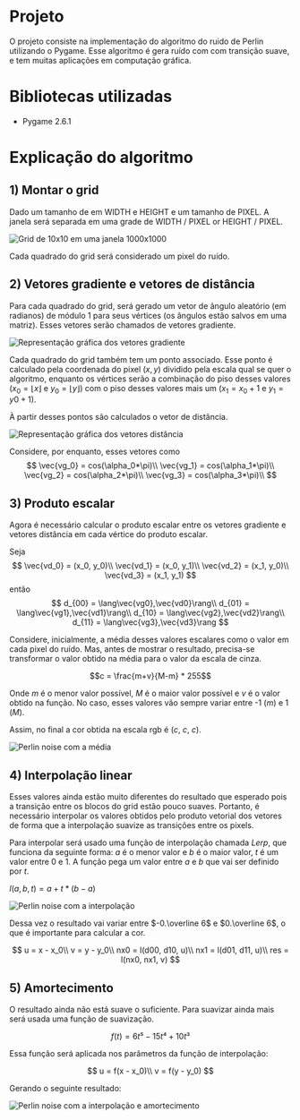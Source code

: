 # Projeto

O projeto consiste na implementação do algoritmo do ruido de Perlin utilizando o Pygame. Esse algoritmo é gera ruído com com transição suave, e tem muitas aplicações em computação gráfica.

# Bibliotecas utilizadas

- Pygame 2.6.1

# Explicação do algoritmo

## 1) Montar o grid

Dado um tamanho de em WIDTH e HEIGHT e um tamanho de PIXEL. A janela será separada em uma grade de WIDTH / PIXEL or HEIGHT / PIXEL.

![Grid de 10x10 em uma janela 1000x1000](_img/drawing_grid.png)

Cada quadrado do grid será considerado um pixel do ruído.  

## 2) Vetores gradiente e vetores de distância

Para cada quadrado do grid, será gerado um vetor de ângulo aleatório (em radianos) de módulo 1 para seus vértices (os ângulos estão salvos em uma matriz). Esses vetores serão chamados de vetores gradiente.

![Representação gráfica dos vetores gradiente](_img/gradient_vector.png)

Cada quadrado do grid também tem um ponto associado. Esse ponto é calculado pela coordenada do pixel $(x,y)$ dividido pela escala qual se quer o algoritmo, enquanto os vértices serão a combinação do piso desses valores ($x_0 = \lfloor x \rfloor$ e $y_0 = \lfloor y \rfloor$) com o piso desses valores mais um ($x_1 = x_0 + 1$ e $y_1 = y0+1$).

À partir desses pontos são calculados o vetor de distância.

![Representação gráfica dos vetores distância](_img/distance_vector.png)

Considere, por enquanto, esses vetores como
$$
\vec{vg_0} = cos(\alpha_0*\pi)\\
\vec{vg_1} = cos(\alpha_1*\pi)\\
\vec{vg_2} = cos(\alpha_2*\pi)\\
\vec{vg_3} = cos(\alpha_3*\pi)\\
$$

## 3) Produto escalar

Agora é necessário calcular o produto escalar entre os vetores gradiente e vetores distância em cada vértice do produto escalar.

Seja  
$$
\vec{vd_0} = (x_0, y_0)\\
\vec{vd_1} = (x_0, y_1)\\
\vec{vd_2} = (x_1, y_0)\\
\vec{vd_3} = (x_1, y_1)
$$
então
$$
d_{00} = \lang\vec{vg0},\vec{vd0}\rang\\
d_{01} = \lang\vec{vg1},\vec{vd1}\rang\\
d_{10} = \lang\vec{vg2},\vec{vd2}\rang\\
d_{11} = \lang\vec{vg3},\vec{vd3}\rang
$$


Considere, inicialmente, a média desses valores escalares como o valor em cada pixel do ruído. Mas, antes de mostrar o resultado, precisa-se transformar o valor obtido na média para o valor da escala de cinza.

$$c = \frac{m+v}{M-m} * 255$$

Onde $m$ é o menor valor possível, $M$ é o maior valor possível e $v$ é o valor obtido na função. No caso, esses valores vão sempre variar entre -1 ($m$) e 1 ($M$).

Assim, no final a cor obtida na escala rgb é ($c$, $c$, $c$).

![Perlin noise com a média](_img/avarage_perlin_noise.png)



## 4) Interpolação linear

Esses valores ainda estão muito diferentes do resultado que esperado pois a transição entre os blocos do grid estão pouco suaves. Portanto, é necessário interpolar os valores obtidos pelo produto vetorial dos vetores de forma que a interpolação suavize as transições entre os pixels.

Para interpolar será usado uma função de interpolação chamada *Lerp*, que funciona da seguinte forma: $a$ é o menor valor e $b$ é o maior valor, $t$ é um valor entre 0 e 1. A função pega um valor entre $a$ e $b$ que vai ser definido por $t$.

$l(a,b,t) = a + t * (b - a)$

![Perlin noise com a interpolação](_img/interpolation_perlin_noise.png)

Dessa vez o resultado vai variar entre $-0.\overline 6$ e $0.\overline 6$, o que é importante para calcular a cor.

$$
u = x - x_0\\
v = y - y_0\\
nx0 = l(d00, d10, u)\\
nx1 = l(d01, d11, u)\\
res = l(nx0, nx1, v)
$$

## 5) Amortecimento

O resultado ainda não está suave o suficiente. Para suavizar ainda mais será usada uma função de suavização.

$$
f(t) = 6t⁵-15t⁴+10t³
$$

Essa função será aplicada nos parâmetros da função de interpolação:

$$
u = f(x - x_0)\\
v = f(y - y_0)
$$

Gerando o seguinte resultado:

![Perlin noise com a interpolação e amortecimento](_img/smoothed_perlin_noise.png)